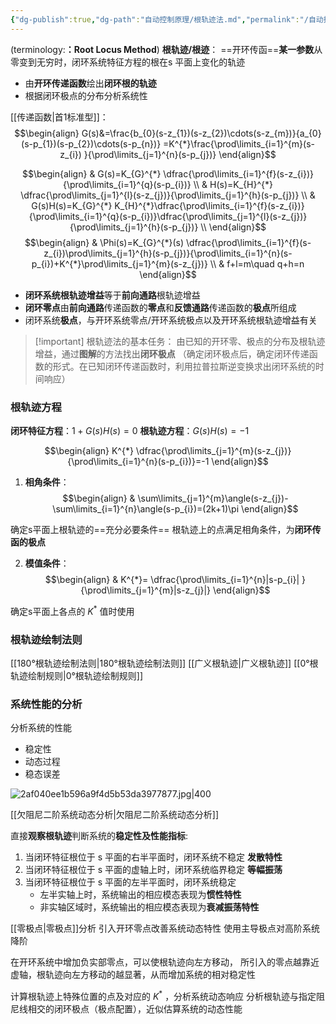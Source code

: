 ```yaml
---
{"dg-publish":true,"dg-path":"自动控制原理/根轨迹法.md","permalink":"/自动控制原理/根轨迹法/","dgPassFrontmatter":true,"noteIcon":"","created":"2024-05-21T15:20:28.396+08:00","updated":"2024-12-03T17:32:37.752+08:00"}
---
```


(terminology:**：Root Locus Method**)
**根轨迹/根迹**：
==开环传函==**某一参数**从零变到无穷时，闭环系统特征方程的根在s 平面上变化的轨迹
- 由**开环传递函数**绘出**闭环根的轨迹** 
- 根据闭环极点的分布分析系统性

[[传递函数\|首1标准型]]：
$$\begin{align}
G(s)&=\frac{b_{0}(s-z_{1})(s-z_{2})\cdots(s-z_{m})}{a_{0}(s-p_{1})(s-p_{2})\cdots(s-p_{n})} =K^{*}\frac{\prod\limits_{i=1}^{m}(s-z_{i}) }{\prod\limits_{j=1}^{n}(s-p_{j})}
\end{align}$$

$$\begin{align}
 & G(s)=K_{G}^{*} \dfrac{\prod\limits_{i=1}^{f}(s-z_{i})}{\prod\limits_{i=1}^{q}(s-p_{i})} \\
 & H(s)=K_{H}^{*} \dfrac{\prod\limits_{j=1}^{l}(s-z_{j})}{\prod\limits_{j=1}^{h}(s-p_{j})} \\
 & G(s)H(s)=K_{G}^{*} K_{H}^{*}\dfrac{\prod\limits_{i=1}^{f}(s-z_{i})}{\prod\limits_{i=1}^{q}(s-p_{i})}\dfrac{\prod\limits_{j=1}^{l}(s-z_{j})}{\prod\limits_{j=1}^{h}(s-p_{j})} \\
\end{align}$$
$$\begin{align}
 & \Phi(s)=K_{G}^{*}(s) \dfrac{\prod\limits_{i=1}^{f}(s-z_{i})\prod\limits_{j=1}^{h}(s-p_{j})}{\prod\limits_{i=1}^{n}(s-p_{i})+K^{*}\prod\limits_{j=1}^{m}(s-z_{j})} \\
 & f+l=m\quad q+h=n
\end{align}$$

- **闭环系统根轨迹增益**等于**前向通路**根轨迹增益
- **闭环零点**由**前向通路**传递函数的**零点**和**反馈通路**传递函数的**极点**所组成
- 闭环系统**极点**，与开环系统零点/开环系统极点以及开环系统根轨迹增益有关

>[!important] 根轨迹法的基本任务：
>由已知的开环零、极点的分布及根轨迹增益，通过**图解**的方法找出**闭环极点**
>（确定闭环极点后，确定闭环传递函数的形式。在已知闭环传递函数时，利用拉普拉斯逆变换求出闭环系统的时间响应）

### 根轨迹方程
**闭环特征方程**：$1+G(s)H(s)=0$
**根轨迹方程**：$G(s)H(s)=-1$

$$\begin{align}
K^{*} \dfrac{\prod\limits_{j=1}^{m}(s-z_{j})}{\prod\limits_{i=1}^{n}(s-p_{i})}=-1
\end{align}$$



1. **相角条件**：
$$\begin{align}
 & \sum\limits_{j=1}^{m}\angle(s-z_{j})-\sum\limits_{i=1}^{n}\angle(s-p_{i})=(2k+1)\pi
\end{align}$$

确定s平面上根轨迹的==充分必要条件==
根轨迹上的点满足相角条件，为**闭环传函的极点**

2. **模值条件**：
$$\begin{align}
& K^{*}= \dfrac{\prod\limits_{i=1}^{n}|s-p_{i}| }{\prod\limits_{j=1}^{m}|s-z_{j}|}
\end{align}$$

确定s平面上各点的 $K^{*}$ 值时使用

### 根轨迹绘制法则
[[180°根轨迹绘制法则\|180°根轨迹绘制法则]]
[[广义根轨迹\|广义根轨迹]]
[[0°根轨迹绘制规则\|0°根轨迹绘制规则]]

### 系统性能的分析
分析系统的性能
- 稳定性
- 动态过程
- 稳态误差

![2af040ee1b596a9f4d5b53da3977877.jpg|400](/img/user/Functional%20files/Photo%20Resources/2af040ee1b596a9f4d5b53da3977877.jpg)


[[欠阻尼二阶系统动态分析\|欠阻尼二阶系统动态分析]]

直接**观察根轨迹**判断系统的**稳定性及性能指标**:

1. 当闭环特征根位于 s 平面的右半平面时，闭环系统不稳定   **发散特性**
2. 当闭环特征根位于 s 平面的虚轴上时，闭环系统临界稳定  **等幅振荡** 
3. 当闭环特征根位于 s 平面的左半平面时，闭环系统稳定
	- 左半实轴上时，系统输出的相应模态表现为**惯性特性**
	- 非实轴区域时，系统输出的相应模态表现为**衰减振荡特性**


[[零极点\|零极点]]分析
	引入开环零点改善系统动态特性
	使用主导极点对高阶系统降阶

在开环系统中增加负实部零点，可以使根轨迹向左方移动，
所引入的零点越靠近虚轴，根轨迹向左方移动的越显著，从而增加系统的相对稳定性

计算根轨迹上特殊位置的点及对应的 $K^{*}$ ，分析系统动态响应
分析根轨迹与指定阻尼线相交的闭环极点（极点配置），近似估算系统的动态性能



